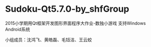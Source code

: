 # Sudoku-Qt5.7.0-by_shfGroup
2015小学期用Qt框架开发图形界面程序大作业-数独小游戏
支持Windows Android系统


小组成员：沈鸿飞、黄皓磊、毛钰洁、王云蛟
